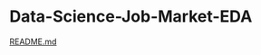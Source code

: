 # Data-Science-Job-Market-EDA
[README.md](https://github.com/user-attachments/files/16118638/README.md)
